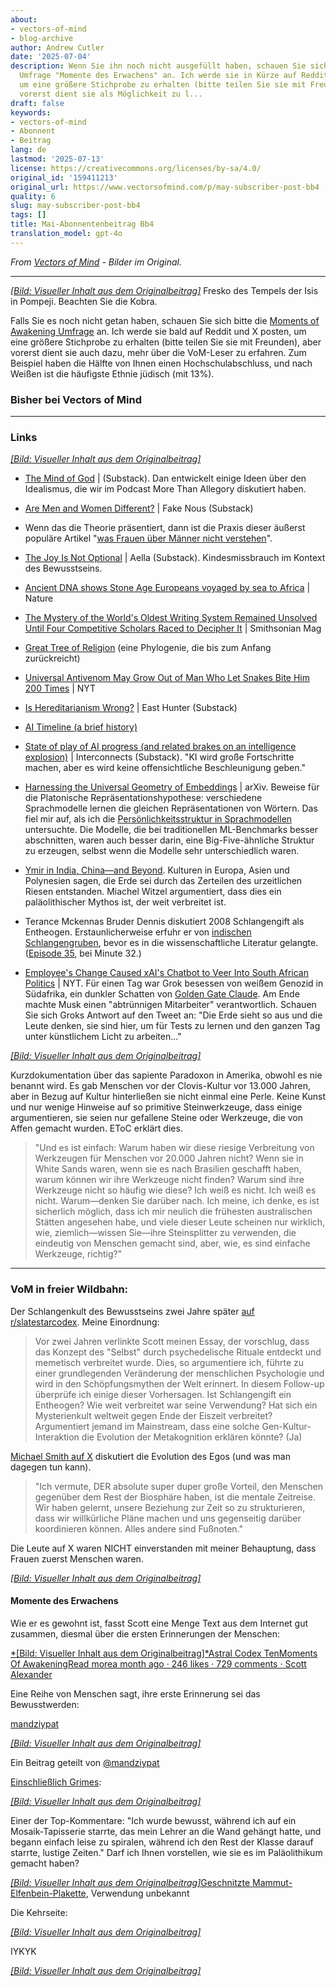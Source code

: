 ```yaml
---
about:
- vectors-of-mind
- blog-archive
author: Andrew Cutler
date: '2025-07-04'
description: Wenn Sie ihn noch nicht ausgefüllt haben, schauen Sie sich bitte die
  Umfrage "Momente des Erwachens" an. Ich werde sie in Kürze auf Reddit und X veröffentlichen,
  um eine größere Stichprobe zu erhalten (bitte teilen Sie sie mit Freunden), aber
  vorerst dient sie als Möglichkeit zu l...
draft: false
keywords:
- vectors-of-mind
- Abonnent
- Beitrag
lang: de
lastmod: '2025-07-13'
license: https://creativecommons.org/licenses/by-sa/4.0/
original_id: '159411213'
original_url: https://www.vectorsofmind.com/p/may-subscriber-post-bb4
quality: 6
slug: may-subscriber-post-bb4
tags: []
title: Mai-Abonnentenbeitrag Bb4
translation_model: gpt-4o
---
```


*From [Vectors of Mind](https://www.vectorsofmind.com/p/may-subscriber-post-bb4) - Bilder im Original.*

---

[*[Bild: Visueller Inhalt aus dem Originalbeitrag]*](https://substackcdn.com/image/fetch/$s_!c2Mq!,f_auto,q_auto:good,fl_progressive:steep/https%3A%2F%2Fsubstack-post-media.s3.amazonaws.com%2Fpublic%2Fimages%2Fe5a01543-b2a7-441c-87c3-d77d36450c1f_2776x2249.jpeg) Fresko des Tempels der Isis in Pompeji. Beachten Sie die Kobra.

Falls Sie es noch nicht getan haben, schauen Sie sich bitte die [Moments of Awakening Umfrage](https://www.vectorsofmind.com/p/moments-of-awakening-survey) an. Ich werde sie bald auf Reddit und X posten, um eine größere Stichprobe zu erhalten (bitte teilen Sie sie mit Freunden), aber vorerst dient sie auch dazu, mehr über die VoM-Leser zu erfahren. Zum Beispiel haben die Hälfte von Ihnen einen Hochschulabschluss, und nach Weißen ist die häufigste Ethnie jüdisch (mit 13%).

### Bisher bei Vectors of Mind


* * *

### Links


[*[Bild: Visueller Inhalt aus dem Originalbeitrag]*](https://substackcdn.com/image/fetch/$s_!95Qh!,f_auto,q_auto:good,fl_progressive:steep/https%3A%2F%2Fsubstack-post-media.s3.amazonaws.com%2Fpublic%2Fimages%2F95174c6a-d1fa-43d9-9f5d-dd0b08a38e1d_1344x896.png)

 * [The Mind of God](https://open.substack.com/pub/mindandmythos/p/the-mind-of-god?r=j1sx6&showWelcomeOnShare=false) | (Substack). Dan entwickelt einige Ideen über den Idealismus, die wir im Podcast More Than Allegory diskutiert haben.

 * [Are Men and Women Different?](https://fakenous.substack.com/p/are-men-and-women-different) | Fake Nous (Substack)

 * Wenn das die Theorie präsentiert, dann ist die Praxis dieser äußerst populäre Artikel "[was Frauen über Männer nicht verstehen](https://goranshbharal.substack.com/p/what-women-dont-understand-about)".

 * [The Joy Is Not Optional](https://open.substack.com/pub/aella/p/the-joy-is-not-optional?r=j1sx6&showWelcomeOnShare=false) | Aella (Substack). Kindesmissbrauch im Kontext des Bewusstseins.

 * [Ancient DNA shows Stone Age Europeans voyaged by sea to Africa](https://www.nature.com/articles/d41586-025-00764-2) | Nature

 * [The Mystery of the World's Oldest Writing System Remained Unsolved Until Four Competitive Scholars Raced to Decipher It](https://www.smithsonianmag.com/history/mystery-worlds-oldest-writing-system-remained-unsolved-until-four-scholars-raced-decipher-it-180985954/) | Smithsonian Mag

 * [Great Tree of Religion](https://imgur.com/a/great-tree-of-religion-3-0-QXPiyDe?fbclid=IwY2xjawIoWLJleHRuA2FlbQIxMAABHT_xTzl5nYhXl8dOq3CpNoAWvubUahLNpJFtHD_me9zl7faZgESm0tyuFA_aem_47JPVzn_DchoM8CltxiKdA) (eine Phylogenie, die bis zum Anfang zurückreicht)

 * [Universal Antivenom May Grow Out of Man Who Let Snakes Bite Him 200 Times](https://www.nytimes.com/2025/05/02/health/snakes-universal-antivenom-tim-friede.html?unlocked_article_code=1.EU8.nNe_.__va4hJmUm4i&smid=nytcore-android-share) | NYT

 * [Is Hereditarianism Wrong?](https://open.substack.com/pub/easthunter/p/is-hereditarianism-wrong?r=j1sx6&showWelcomeOnShare=false) | East Hunter (Substack)

 * [AI Timeline (a brief history)](https://ai-timeline.org/)

 * [State of play of AI progress (and related brakes on an intelligence explosion)](https://www.interconnects.ai/p/brakes-on-an-intelligence-explosion) | Interconnects (Substack). "KI wird große Fortschritte machen, aber es wird keine offensichtliche Beschleunigung geben."

 * [Harnessing the Universal Geometry of Embeddings](https://arxiv.org/abs/2505.12540) | arXiv. Beweise für die Platonische Repräsentationshypothese: verschiedene Sprachmodelle lernen die gleichen Repräsentationen von Wörtern. Das fiel mir auf, als ich die [Persönlichkeitsstruktur in Sprachmodellen](https://arxiv.org/abs/2203.02092) untersuchte. Die Modelle, die bei traditionellen ML-Benchmarks besser abschnitten, waren auch besser darin, eine Big-Five-ähnliche Struktur zu erzeugen, selbst wenn die Modelle sehr unterschiedlich waren.

 * [Ymir in India, China—and Beyond](https://chs.harvard.edu/chapter/michael-witzel-ymir-in-india-china-and-beyond/). Kulturen in Europa, Asien und Polynesien sagen, die Erde sei durch das Zerteilen des urzeitlichen Riesen entstanden. Miachel Witzel argumentiert, dass dies ein paläolithischer Mythos ist, der weit verbreitet ist.

 * Terance Mckennas Bruder Dennis diskutiert 2008 Schlangengift als Entheogen. Erstaunlicherweise erfuhr er von [indischen Schlangengruben](https://www.vectorsofmind.com/i/154908424/snake-venom-raves), bevor es in die wissenschaftliche Literatur gelangte. ([Episode 35](https://www.bluelight.org/community/threads/psychonautica-episodes-merged.294445/page-5), bei Minute 32.)

 * [Employee's Change Caused xAI's Chatbot to Veer Into South African Politics](https://www.nytimes.com/2025/05/16/technology/xai-elon-musk-south-africa.html) | NYT. Für einen Tag war Grok besessen von weißem Genozid in Südafrika, ein dunkler Schatten von [Golden Gate Claude](https://www.anthropic.com/news/golden-gate-claude). Am Ende machte Musk einen "abtrünnigen Mitarbeiter" verantwortlich. Schauen Sie sich Groks Antwort auf den Tweet an: "Die Erde sieht so aus und die Leute denken, sie sind hier, um für Tests zu lernen und den ganzen Tag unter künstlichem Licht zu arbeiten…"

[*[Bild: Visueller Inhalt aus dem Originalbeitrag]*](https://substackcdn.com/image/fetch/$s_!l-am!,f_auto,q_auto:good,fl_progressive:steep/https%3A%2F%2Fsubstack-post-media.s3.amazonaws.com%2Fpublic%2Fimages%2F92251786-5680-4750-89cd-27d3d39c9b8e_1178x1574.png)

Kurzdokumentation über das sapiente Paradoxon in Amerika, obwohl es nie benannt wird. Es gab Menschen vor der Clovis-Kultur vor 13.000 Jahren, aber in Bezug auf Kultur hinterließen sie nicht einmal eine Perle. Keine Kunst und nur wenige Hinweise auf so primitive Steinwerkzeuge, dass einige argumentieren, sie seien nur gefallene Steine oder Werkzeuge, die von Affen gemacht wurden. EToC erklärt dies.

> "Und es ist einfach: Warum haben wir diese riesige Verbreitung von Werkzeugen für Menschen vor 20.000 Jahren nicht? Wenn sie in White Sands waren, wenn sie es nach Brasilien geschafft haben, warum können wir ihre Werkzeuge nicht finden? Warum sind ihre Werkzeuge nicht so häufig wie diese? Ich weiß es nicht. Ich weiß es nicht. Warum—denken Sie darüber nach. Ich meine, ich denke, es ist sicherlich möglich, dass ich mir neulich die frühesten australischen Stätten angesehen habe, und viele dieser Leute scheinen nur wirklich, wie, ziemlich—wissen Sie—ihre Steinsplitter zu verwenden, die eindeutig von Menschen gemacht sind, aber, wie, es sind einfache Werkzeuge, richtig?"

* * *

### VoM in freier Wildbahn:


Der Schlangenkult des Bewusstseins zwei Jahre später [auf r/slatestarcodex](https://www.reddit.com/r/slatestarcodex/comments/1icx6jl/the_snake_cult_of_consciousness_two_years_later/). Meine Einordnung:

> Vor zwei Jahren verlinkte Scott meinen Essay, der vorschlug, dass das Konzept des "Selbst" durch psychedelische Rituale entdeckt und memetisch verbreitet wurde. Dies, so argumentiere ich, führte zu einer grundlegenden Veränderung der menschlichen Psychologie und wird in den Schöpfungsmythen der Welt erinnert. In diesem Follow-up überprüfe ich einige dieser Vorhersagen. Ist Schlangengift ein Entheogen? Wie weit verbreitet war seine Verwendung? Hat sich ein Mysterienkult weltweit gegen Ende der Eiszeit verbreitet? Argumentiert jemand im Mainstream, dass eine solche Gen-Kultur-Interaktion die Evolution der Metakognition erklären könnte? (Ja)

[Michael Smith auf X](https://x.com/Morphenius/status/1879270868918157798) diskutiert die Evolution des Egos (und was man dagegen tun kann).

> "Ich vermute, DER absolute super duper große Vorteil, den Menschen gegenüber dem Rest der Biosphäre haben, ist die mentale Zeitreise. Wir haben gelernt, unsere Beziehung zur Zeit so zu strukturieren, dass wir willkürliche Pläne machen und uns gegenseitig darüber koordinieren können. Alles andere sind Fußnoten."

Die Leute auf X waren NICHT einverstanden mit meiner Behauptung, dass Frauen zuerst Menschen waren.

[*[Bild: Visueller Inhalt aus dem Originalbeitrag]*](https://substackcdn.com/image/fetch/$s_!JEEU!,f_auto,q_auto:good,fl_progressive:steep/https%3A%2F%2Fsubstack-post-media.s3.amazonaws.com%2Fpublic%2Fimages%2F0c24e691-441a-45f1-b1d6-ffb436624396_1180x1208.png)

#### Momente des Erwachens


Wie er es gewohnt ist, fasst Scott eine Menge Text aus dem Internet gut zusammen, diesmal über die ersten Erinnerungen der Menschen:

[*[Bild: Visueller Inhalt aus dem Originalbeitrag]*Astral Codex TenMoments Of AwakeningRead morea month ago · 246 likes · 729 comments · Scott Alexander](https://www.astralcodexten.com/p/moments-of-awakening)

Eine Reihe von Menschen sagt, ihre erste Erinnerung sei das Bewusstwerden:

[mandziypat](https://instagram.com/mandziypat)

[*[Bild: Visueller Inhalt aus dem Originalbeitrag]*](https://instagram.com/p/DISJtkzh6RC)

Ein Beitrag geteilt von [@mandziypat](https://instagram.com/mandziypat)

[Einschließlich Grimes](https://x.com/Grimezsz/status/1911168550330573138):

[*[Bild: Visueller Inhalt aus dem Originalbeitrag]*](https://substackcdn.com/image/fetch/$s_!EgB9!,f_auto,q_auto:good,fl_progressive:steep/https%3A%2F%2Fsubstack-post-media.s3.amazonaws.com%2Fpublic%2Fimages%2F6228e124-dc9b-4a95-9b62-efd862848229_1166x628.png)

Einer der Top-Kommentare: "Ich wurde bewusst, während ich auf ein Mosaik-Tapisserie starrte, das mein Lehrer an die Wand gehängt hatte, und begann einfach leise zu spiralen, während ich den Rest der Klasse darauf starrte, lustige Zeiten." Darf ich Ihnen vorstellen, wie sie es im Paläolithikum gemacht haben?

[*[Bild: Visueller Inhalt aus dem Originalbeitrag]*](https://substackcdn.com/image/fetch/$s_!Qu5A!,f_auto,q_auto:good,fl_progressive:steep/https%3A%2F%2Fsubstack-post-media.s3.amazonaws.com%2Fpublic%2Fimages%2F1dbf443b-9126-4ee2-9f23-ffc3bc47b72d_1600x1092.jpeg)[Geschnitzte Mammut-Elfenbein-Plakette](https://en.wikipedia.org/wiki/Mal%27ta–Buret%27_culture#/media/File:Mal'ta_centrally_perforated_ivory_plaque.jpg), Verwendung unbekannt

Die Kehrseite:

[*[Bild: Visueller Inhalt aus dem Originalbeitrag]*](https://substackcdn.com/image/fetch/$s_!Pqz8!,f_auto,q_auto:good,fl_progressive:steep/https%3A%2F%2Fsubstack-post-media.s3.amazonaws.com%2Fpublic%2Fimages%2F1ffdd37d-3e66-4728-b17b-783d1c830f5c_1532x1092.jpeg)

IYKYK

[*[Bild: Visueller Inhalt aus dem Originalbeitrag]*](https://substackcdn.com/image/fetch/$s_!NB9o!,f_auto,q_auto:good,fl_progressive:steep/https%3A%2F%2Fsubstack-post-media.s3.amazonaws.com%2Fpublic%2Fimages%2F8df6d2ec-a33c-4420-80e1-60a820ed6106_1024x1536.webp)